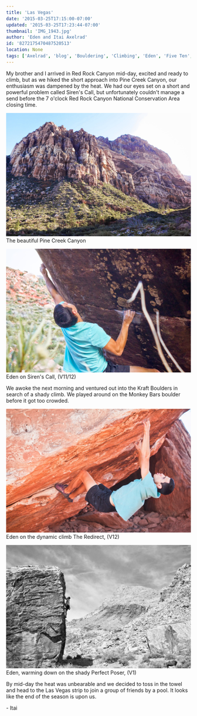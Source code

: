 ```yaml
---
title: 'Las Vegas'
date: '2015-03-25T17:15:00-07:00'
updated: '2015-03-25T17:23:44-07:00'
thumbnail: 'IMG_1943.jpg'
author: 'Eden and Itai Axelrad'
id: '8272175470487520513'
location: None
tags: ['Axelrad', 'blog', 'Bouldering', 'Climbing', 'Eden', 'Five Ten', 'highball', 'Itai', 'Kraft', 'Las Vegas', 'Nevada', 'Red', 'Red Rocks', 'Rock', 'sandstone']
---
```

My brother and I arrived in Red Rock Canyon mid-day, excited and ready to climb, but as we hiked the short approach into Pine Creek Canyon, our enthusiasm was dampened by the heat. We had our eyes set on a short and powerful problem called Siren's Call, but unfortunately couldn't manage a send before the 7 o'clock Red Rock Canyon National Conservation Area closing time.

![image alt](/images/IMG_1943.jpg)The beautiful Pine Creek Canyon

![image alt](/images/IMG_1973.jpg)Eden on Siren's Call, (V11/12)

We awoke the next morning and ventured out into the Kraft Boulders in search of a shady climb. We played around on the Monkey Bars boulder before it got too crowded.

![image alt](/images/IMG_1987.jpg)Eden on the dynamic climb The Redirect, (V12)

![image alt](/images/IMG_2006.jpg)Eden, warming down on the shady Perfect Poser, (V1)

By mid-day the heat was unbearable and we decided to toss in the towel and head to the Las Vegas strip to join a group of friends by a pool. It looks like the end of the season is upon us.

\- Itai
